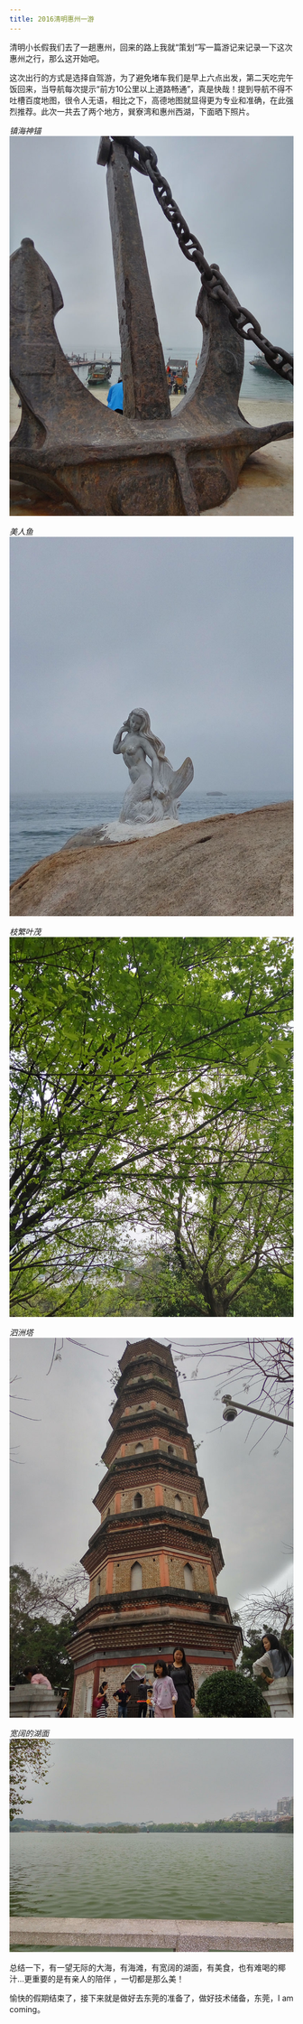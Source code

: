 ```yaml
---
title: 2016清明惠州一游
---
```


清明小长假我们去了一趟惠州，回来的路上我就“策划”写一篇游记来记录一下这次惠州之行，那么这开始吧。

这次出行的方式是选择自驾游，为了避免堵车我们是早上六点出发，第二天吃完午饭回来，当导航每次提示“前方10公里以上道路畅通”，真是快哉！提到导航不得不吐槽百度地图，很令人无语，相比之下，高德地图就显得更为专业和准确，在此强烈推荐。此次一共去了两个地方，巽寮湾和惠州西湖，下面晒下照片。

*镇海神锚*
![Alt Text](../images/20160405/shenchui.jpg "镇海神锚")

*美人鱼*
![Alt Text](../images/20160405/meirenyu.jpg "美人鱼")

*枝繁叶茂*
![Alt Text](../images/20160405/lushu.jpg)

*泗洲塔*
![Alt Text](../images/20160405/ta.jpg "泗洲塔")

*宽阔的湖面*
![Alt Text](../images/20160405/humian.jpg "西湖湖面")

总结一下，有一望无际的大海，有海滩，有宽阔的湖面，有美食，也有难喝的椰汁...更重要的是有亲人的陪伴 ，一切都是那么美！

愉快的假期结束了，接下来就是做好去东莞的准备了，做好技术储备，东莞，I am coming。